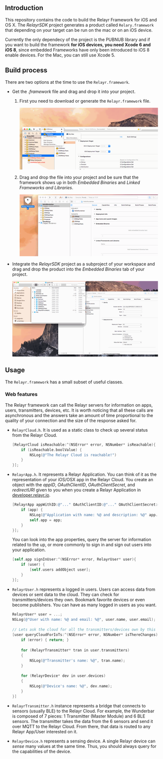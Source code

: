 Introduction
------------

This repository contains the code to build the Relayr Framework for iOS and OS X. The *RelayrSDK* project generates a product called `Relary.framework` that depending on your target can be run on the mac or on an iOS device.

Currently the only dependecy of the project is the PUBNUB library and if you want to build the framework **for iOS devices, you need Xcode 6 and iOS 8**, since embedded Frameworks have only been introduced to iOS 8 enable devices. For the Mac, you can still use Xcode 5.

Build process
-------------

There are two options at the time to use the `Relayr.framework`.

* Get the *.framework* file and drag and drop it into your project.

  1. First you need to download or generate the `Relayr.framework` file.
     
     ![First step of the build process](./README/Assets/BuildProcess01.gif)
  
  2. Drag and drop the file into your project and be sure that the framework shows up in both *Embedded Binaries* and *Linked Frameworks and Libraries*.
     
     ![Second step of the build process](./README/Assets/BuildProcess02.gif)

* Integrate the *RelayrSDK* project as a subproject of your workspace and drag and drop the product into the *Embedded Binaries* tab of your project.

  ![Second step of the build process](./README/Assets/BuildProcess03.gif)

Usage
-----

The `Relayr.framework` has a small subset of useful classes.

### Web features

The Relayr framework can call the Relayr servers for information on apps, users, transmitters, devices, etc. It is worth noticing that all these calls are asynchronous and the answers take an amount of time proportional to the quality of your connection and the size of the response asked for.

* `RelayrCloud.h`. It is used as a static class to check up several status from the Relayr Cloud.

  ```objective-c
  [RelayrCloud isReachable:^(NSError* error, NSNumber* isReachable){
      if (isReachable.boolValue) {
          NSLog(@"The Relayr Cloud is reachable!")
      }
  }];
  ```

* `RelayrApp.h`. It represents a Relayr Application. You can think of it as the representation of your iOS/OSX app in the Relayr Cloud. You create an object with the *appID*, *OAuthClientID*, *OAuthClientSecret*, and *redirectURI* given to you when you create a Relayr Application in [developer.relayr.io](https://developer.relayr.io).

  ```objective-c
  [RelayrApp appWithID:@"..." OAuthClientID:@"..." OAuthClientSecret:@"..." redirectURI:@"..." completion:^(NSError* error, RelayrApp* app){
      if (app) {
          NSLog(@"Application with name: %@ and description: %@" app.name, app.description);
          self.app = app;
      }
  }];
  ```
  
  You can look into the app properties, query the server for information related to the up, or more commonly to sign in and sign out users into your application.
  
  ```objective-c
  [self.app signInUser:^(NSError* error, RelayrUser* user){
      if (user) {
          [self.users addObject user];
      }
  }];
  ```

* `RelayrUser.h` represents a logged in users. Users can access data from devices or sent data to the cloud. They can check for transmitters/devices they own. Bookmark favorite devices or even become publishers. You can have as many logged in users as you want.

  ```objective-c
  RelayrUser* user = ...;
  NSLog(@"User with name: %@ and email: %@", user.name, user.email);
  
  // Lets ask the cloud for all the transmitters/devices own by this specific user.
  [user queryCloudForIoTs:^(NSError* error, NSNumber* isThereChanges){
      if (error) { return; }
      
      for (RelayrTransmitter* tran in user.transmitters)
      {
          NSLog(@"Transmitter's name: %@", tran.name);
      }
      
      for (RelayrDevice* dev in user.devices)
      {
          NSLog(@"Device's name: %@", dev.name);
      }
  }]
  ```

* `RelayrTransmitter.h` instance represents a bridge that connects to sensors (usually BLE) to the Relayr Cloud. For example, the Wunderbar is composed of 7 pieces: 1 Transmitter (Master Module) and 6 BLE sensors. The transmitter takes the data from the 6 sensors and send it over MQTT to the Relayr Cloud. From there, that data is routed to any Relayr App/User interested on it.

* `RelayrDevice.h` represents a sensing device. A single Relayr device can *sense* many values at the same time. Thus, you should always query for the capabilities of the device.
